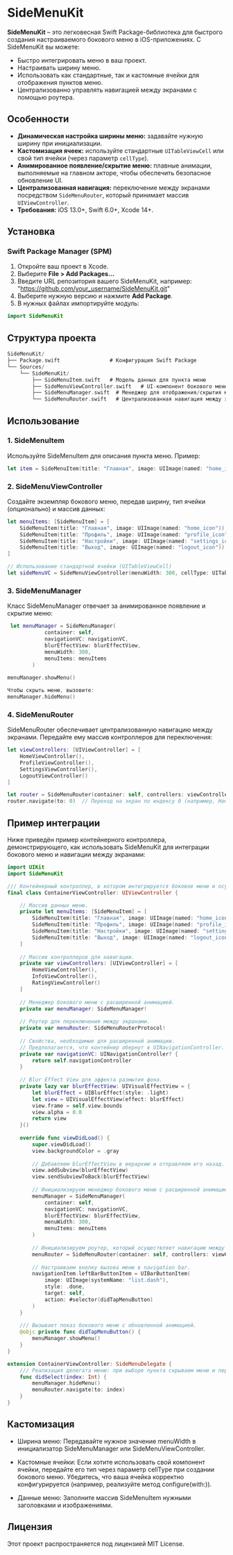 # SideMenuKit

**SideMenuKit** – это легковесная Swift Package-библиотека для быстрого создания настраиваемого бокового меню в iOS-приложениях. С SideMenuKit вы можете:

- Быстро интегрировать меню в ваш проект.
- Настраивать ширину меню.
- Использовать как стандартные, так и кастомные ячейки для отображения пунктов меню.
- Централизованно управлять навигацией между экранами с помощью роутера.

## Особенности

- **Динамическая настройка ширины меню:** задавайте нужную ширину при инициализации.
- **Кастомизация ячеек:** используйте стандартные `UITableViewCell` или свой тип ячейки (через параметр `cellType`).
- **Анимированное появление/скрытие меню:** плавные анимации, выполняемые на главном акторе, чтобы обеспечить безопасное обновление UI.
- **Централизованная навигация:** переключение между экранами посредством `SideMenuRouter`, который принимает массив `UIViewController`.
- **Требования:** iOS 13.0+, Swift 6.0+, Xcode 14+.

## Установка

### Swift Package Manager (SPM)

1. Откройте ваш проект в Xcode.
2. Выберите **File > Add Packages…**
3. Введите URL репозитория вашего SideMenuKit, например:
"https://github.com/your_username/SideMenuKit.git"
4. Выберите нужную версию и нажмите **Add Package**.
5. В нужных файлах импортируйте модуль:

```swift
import SideMenuKit
```

## Структура проекта
```swift
SideMenuKit/
├── Package.swift                # Конфигурация Swift Package
└── Sources/
    └── SideMenuKit/
        ├── SideMenuItem.swift   # Модель данных для пункта меню
        ├── SideMenuViewController.swift   # UI-компонент бокового меню
        ├── SideMenuManager.swift  # Менеджер для отображения/скрытия меню
        └── SideMenuRouter.swift   # Централизованная навигация между экранами
```

## Использование

### 1. SideMenuItem
Используйте SideMenuItem для описания пункта меню. Пример:
```swift
let item = SideMenuItem(title: "Главная", image: UIImage(named: "home_icon"))
```

### 2. SideMenuViewController
Создайте экземпляр бокового меню, передав ширину, тип ячейки (опционально) и массив данных:
```swift
let menuItems: [SideMenuItem] = [
    SideMenuItem(title: "Главная", image: UIImage(named: "home_icon")),
    SideMenuItem(title: "Профиль", image: UIImage(named: "profile_icon")),
    SideMenuItem(title: "Настройки", image: UIImage(named: "settings_icon")),
    SideMenuItem(title: "Выход", image: UIImage(named: "logout_icon"))
]

// Использование стандартной ячейки (UITableViewCell)
let sideMenuVC = SideMenuViewController(menuWidth: 300, cellType: UITableViewCell.self, menuItems: menuItems)
```

### 3. SideMenuManager
Класс SideMenuManager отвечает за анимированное появление и скрытие меню:
```swift
 let menuManager = SideMenuManager(
            container: self,
            navigationVC: navigationVC,
            blurEffectView: blurEffectView,
            menuWidth: 300,
            menuItems: menuItems
        )
        
menuManager.showMenu()

Чтобы скрыть меню, вызовите:
menuManager.hideMenu()
```

### 4. SideMenuRouter
SideMenuRouter обеспечивает централизованную навигацию между экранами. Передайте ему массив контроллеров для переключения:
```swift
let viewControllers: [UIViewController] = [
    HomeViewController(),
    ProfileViewController(),
    SettingsViewController(),
    LogoutViewController()
]

let router = SideMenuRouter(container: self, controllers: viewControllers)
router.navigate(to: 0)  // Переход на экран по индексу 0 (например, HomeViewController)
```

## Пример интеграции
Ниже приведён пример контейнерного контроллера, демонстрирующего, как использовать SideMenuKit для интеграции бокового меню и навигации между экранами:
```swift
import UIKit
import SideMenuKit

/// Контейнерный контроллер, в котором интегрируется боковое меню и осуществляется навигация между экранами.
final class ContainerViewController: UIViewController {

    // Массив данных меню.
    private let menuItems: [SideMenuItem] = [
        SideMenuItem(title: "Главная", image: UIImage(named: "home_icon")),
        SideMenuItem(title: "Профиль", image: UIImage(named: "profile_icon")),
        SideMenuItem(title: "Настройки", image: UIImage(named: "settings_icon")),
        SideMenuItem(title: "Выход", image: UIImage(named: "logout_icon"))
    ]
    
    // Массив контроллеров для навигации.
    private var viewControllers: [UIViewController] = [
        HomeViewController(),
        InfoViewController(),
        RatingViewController()
    ]
    
    // Менеджер бокового меню с расширенной анимацией.
    private var menuManager: SideMenuManager!
    
    // Роутер для переключения между экранами.
    private var menuRouter: SideMenuRouterProtocol!
    
    // Свойства, необходимые для расширенной анимации.
    // Предполагается, что контейнер обернут в UINavigationController.
    private var navigationVC: UINavigationController? {
        return self.navigationController
    }
    
    // Blur Effect View для эффекта размытия фона.
    private lazy var blurEffectView: UIVisualEffectView = {
        let blurEffect = UIBlurEffect(style: .light)
        let view = UIVisualEffectView(effect: blurEffect)
        view.frame = self.view.bounds
        view.alpha = 0.0
        return view
    }()
    
    override func viewDidLoad() {
        super.viewDidLoad()
        view.backgroundColor = .gray
        
        // Добавляем blurEffectView в иерархию и отправляем его назад.
        view.addSubview(blurEffectView)
        view.sendSubviewToBack(blurEffectView)
        
        // Инициализируем менеджер бокового меню с расширенной анимацией.
        menuManager = SideMenuManager(
            container: self,
            navigationVC: navigationVC,
            blurEffectView: blurEffectView,
            menuWidth: 300,
            menuItems: menuItems
        )
        
        // Инициализируем роутер, который осуществляет навигацию между контроллерами.
        menuRouter = SideMenuRouter(container: self, controllers: viewControllers)
        
        // Настраиваем кнопку вызова меню в navigation bar.
        navigationItem.leftBarButtonItem = UIBarButtonItem(
            image: UIImage(systemName: "list.dash"),
            style: .done,
            target: self,
            action: #selector(didTapMenuButton)
        )
    }
    
    /// Вызывает показ бокового меню с обновленной анимацией.
    @objc private func didTapMenuButton() {
        menuManager.showMenu()
    }
}

extension ContainerViewController: SideMenuDelegate {
    /// Реализация делегата меню: при выборе пункта скрываем меню и переключаем экран.
    func didSelect(index: Int) {
        menuManager.hideMenu()
        menuRouter.navigate(to: index)
    }
}
```

## Кастомизация
- Ширина меню: Передавайте нужное значение menuWidth в инициализатор SideMenuManager или SideMenuViewController.

- Кастомные ячейки: Если хотите использовать свой компонент ячейки, передайте его тип через параметр cellType при создании бокового меню. Убедитесь, что
ваша ячейка корректно конфигурируется (например, реализуйте метод configure(with:)).

- Данные меню: Заполните массив SideMenuItem нужными заголовками и изображениями.


## Лицензия
Этот проект распространяется под лицензией MIT License.
